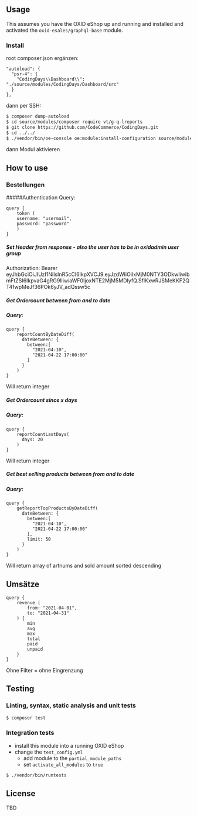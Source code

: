 ## Usage

This assumes you have the OXID eShop up and running and installed and activated the `oxid-esales/graphql-base` module.

### Install
root composer.json ergänzen:
```
"autoload": {
  "psr-4": {
    "CodingDays\\Dashboard\\": "./source/modules/CodingDays/Dashboard/src"
  }
},
```
dann per SSH:
```bash
$ composer dump-autoload
$ cd source/modules/composer require vt/g-q-lreports
$ git clone https://github.com/CodeCommerce/CodingDays.git
$ cd ../../
$ ./vendor/bin/oe-console oe:module:install-configuration source/modules/CodingDays/Dashboard/
```
dann Modul aktivieren

## How to use

### Bestellungen
#####Authentication Query:

    query {
        token (
        username: "usermail",
        password: "password"
        )
    }

##### Set Header from response - also the user has to be in oxidadmin user group

Authorization: Bearer eyJhbGciOiJIUzI1NiIsInR5cCI6IkpXVCJ9.eyJzdWIiOiIxMjM0NTY3ODkwIiwibmFtZSI6IkpvaG4gRG9lIiwiaWF0IjoxNTE2MjM5MDIyfQ.SflKxwRJSMeKKF2QT4fwpMeJf36POk6yJV_adQssw5c

##### Get Ordercount between from and to date
##### Query:
    query {
        reportCountByDateDiff(
          dateBetween: {
            between:[
              "2021-04-10",
              "2021-04-22 17:00:00"
            ]
          }
        )
    }
Will return integer

##### Get Ordercount since x days
##### Query:
    query {
        reportCountLastDays(
          days: 20
        )
    }

Will return integer

##### Get best selling products between from and to date
##### Query:
    query {
        getReportTopProductsByDateDiff(
          dateBetween: {
            between:[
              "2021-04-10",
              "2021-04-22 17:00:00"
            ],
            limit: 50
          }
        )
    }

Will return array of artnums and sold amount sorted descending

## Umsätze
```
query {
    revenue (
        from: "2021-04-01",
        to: "2021-04-31"
    ) {
        min
        avg
        max
        total
        paid
        unpaid
    }
}
```
Ohne Filter = ohne Eingrenzung

## Testing

### Linting, syntax, static analysis and unit tests

```bash
$ composer test
```

### Integration tests

- install this module into a running OXID eShop
- change the `test_config.yml`
  - add module to the `partial_module_paths`
  - set `activate_all_modules` to `true`

```bash
$ ./vendor/bin/runtests
```

## License

TBD
